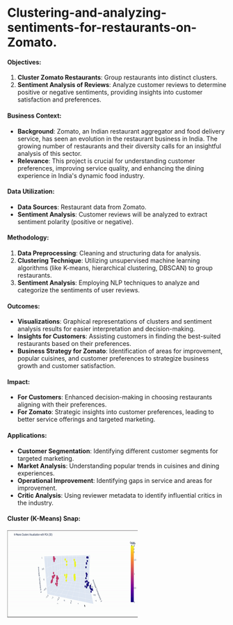 # Clustering-and-analyzing-sentiments-for-restaurants-on-Zomato.
#### Objectives:

1.  **Cluster Zomato Restaurants**: Group restaurants into distinct clusters.
2.  **Sentiment Analysis of Reviews**: Analyze customer reviews to determine positive or negative sentiments, providing insights into customer satisfaction and preferences.

#### Business Context:

*   **Background**: Zomato, an Indian restaurant aggregator and food delivery service, has seen an evolution in the restaurant business in India. The growing number of restaurants and their diversity calls for an insightful analysis of this sector.
*   **Relevance**: This project is crucial for understanding customer preferences, improving service quality, and enhancing the dining experience in India's dynamic food industry.

#### Data Utilization:

*   **Data Sources**: Restaurant data from Zomato.
*   **Sentiment Analysis**: Customer reviews will be analyzed to extract sentiment polarity (positive or negative).

#### Methodology:

1.  **Data Preprocessing**: Cleaning and structuring data for analysis.
2.  **Clustering Technique**: Utilizing unsupervised machine learning algorithms (like K-means, hierarchical clustering, DBSCAN) to group restaurants.
3.  **Sentiment Analysis**: Employing NLP techniques to analyze and categorize the sentiments of user reviews.

#### Outcomes:

*   **Visualizations**: Graphical representations of clusters and sentiment analysis results for easier interpretation and decision-making.
*   **Insights for Customers**: Assisting customers in finding the best-suited restaurants based on their preferences.
*   **Business Strategy for Zomato**: Identification of areas for improvement, popular cuisines, and customer preferences to strategize business growth and customer satisfaction.

#### Impact:

*   **For Customers**: Enhanced decision-making in choosing restaurants aligning with their preferences.
*   **For Zomato**: Strategic insights into customer preferences, leading to better service offerings and targeted marketing.

#### Applications:

*   **Customer Segmentation**: Identifying different customer segments for targeted marketing.
*   **Market Analysis**: Understanding popular trends in cuisines and dining experiences.
*   **Operational Improvement**: Identifying gaps in service and areas for improvement.
*   **Critic Analysis**: Using reviewer metadata to identify influential critics in the industry.

#### Cluster (K-Means) Snap:

<img src="https://github.com/Tahascommit/Clustering-and-analyzing-sentiments-for-restaurants-on-Zomato-ML-NLP/blob/e870f527d3a1a9bda909eae286c06b7f841ff812/gifs/kmeans_3d.gif" width="300" height="200">

